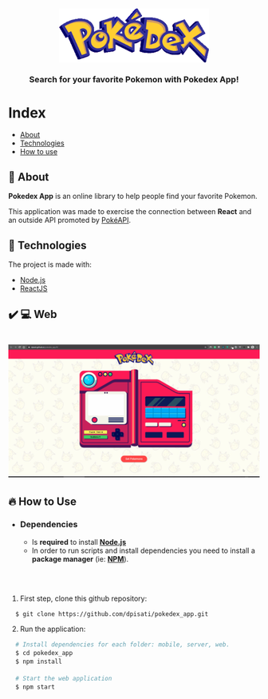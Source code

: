 <h3 align="center">
    <img alt="Logo" title="#logo" width="300px" src=".github/pokedex_logo.png">
    <br><br>
    <b>Search for your favorite Pokemon with Pokedex App!</b>  
    <br>
</h3>

# Index

- [About](#about)
- [Technologies](#technologies)
- [How to use](#how-to-use)

<a id="about"></a>

## :bookmark: About

<strong>Pokedex App</strong> is an online library to help people find your favorite Pokemon.

This application was made to exercise the connection between <strong>React</strong> and an outside API promoted by [PokéAPI](https://pokeapi.co/).

<a id="technologies"></a>

## :rocket: Technologies

The project is made with:

- [Node.js](https://nodejs.org/en/)
- [ReactJS](https://reactjs.org/)

## :heavy_check_mark: :computer: Web

<h1 align="center">
    <img alt="Web" src=".github/pokedex.gif" width="900px">
</h1>


<a id="how-to-use"></a>

## :fire: How to Use

- ### **Dependencies**

  - Is **required** to install **[Node.js](https://nodejs.org/en/)**
  - In order to run scripts and install dependencies you need to install a **package manager** (ie: **[NPM](https://www.npmjs.com/)**).
  
  <br><br>

1. First step, clone this github repository:

```sh
  $ git clone https://github.com/dpisati/pokedex_app.git
```

2. Run the application:

```sh
  # Install dependencies for each folder: mobile, server, web.
  $ cd pokedex_app
  $ npm install

  # Start the web application
  $ npm start

```
